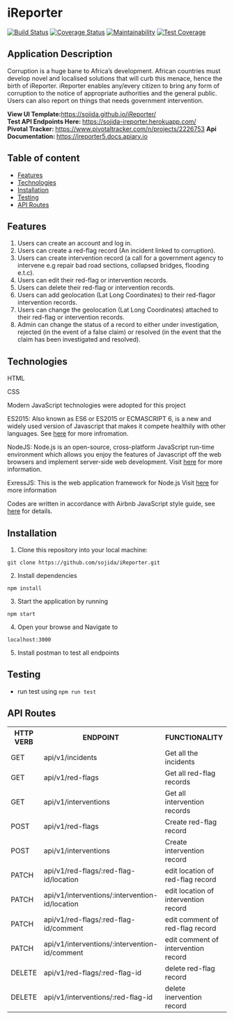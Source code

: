 # iReporter

[![Build Status](https://travis-ci.org/sojida/iReporter.svg?branch=develop)](https://travis-ci.org/sojida/iReporter)
[![Coverage Status](https://coveralls.io/repos/github/sojida/iReporter/badge.svg?branch=develop)](https://coveralls.io/github/sojida/iReporter?branch=develop)
[![Maintainability](https://api.codeclimate.com/v1/badges/fd1eae30f69e455e74da/maintainability)](https://codeclimate.com/github/sojida/iReporter/maintainability)
[![Test Coverage](https://api.codeclimate.com/v1/badges/fd1eae30f69e455e74da/test_coverage)](https://codeclimate.com/github/sojida/iReporter/test_coverage)

## Application Description
Corruption is a huge bane to Africa’s development. African countries must develop novel and localised solutions that will curb this menace, hence the birth of iReporter. iReporter enables any/every citizen to bring any form of corruption to the notice of appropriate authorities and the general public. Users can also report on things that needs government intervention.

<b> View UI Template:</b>https://sojida.github.io/iReporter/<br/>
<b> Test API Endpoints Here: </b> https://sojida-ireporter.herokuapp.com/ <br/>
<b> Pivotal Tracker: </b> https://www.pivotaltracker.com/n/projects/2226753
<b> Api Documentation: </b> https://ireporter5.docs.apiary.io

## Table of content

 * [Features](#features)
 * [Technologies](#technologies)
 * [Installation](#installation)
 * [Testing](#testing)
 * [API Routes](#api-routes)



## Features

1. Users can create an account and log in.
2. Users can create a ​red-flag ​record (An incident linked to corruption).
3. Users can create ​intervention​ record​ ​(a call for a government agency to intervene e.g
repair bad road sections, collapsed bridges, flooding e.t.c).
4. Users can edit their ​red-flag ​or ​intervention ​records.
5. Users can delete their ​red-flag ​or ​intervention ​records.
6. Users can add geolocation (Lat Long Coordinates) to their ​red-flag ​or ​intervention
records​.
7. Users can change the geolocation (Lat Long Coordinates) attached to their ​red-flag ​or
intervention ​records​.
8. Admin can change the ​status​ of a record to either ​under investigation, rejected ​(in the
event of a false claim)​ ​or​ resolved ​(in the event that the claim has been investigated and
resolved)​.

## Technologies
HTML

CSS

Modern JavaScript technologies were adopted for this project

ES2015: Also known as ES6 or ES2015 or ECMASCRIPT 6, is a new and widely used version of Javascript
that makes it compete healthily with other languages. See [here](https://en.wikipedia.org/wiki/ECMAScript) for more infromation.

NodeJS: Node.js is an open-source, cross-platform JavaScript run-time environment which allows you enjoy the features of Javascript off the web browsers and implement server-side web development.
Visit [here](https://nodejs.org/en/) for more information.

ExressJS: This is the web application framework for Node.js
Visit [here](https://expressjs.com) for more information

Codes are written in accordance with Airbnb JavaScript style guide, see [here](https://github.com/airbnb/javascript) for details.

## Installation
1. Clone this repository into your local machine:

`git clone https://github.com/sojida/iReporter.git`

2. Install dependencies

`npm install`

3. Start the application by running

`npm start`

4. Open your browse and Navigate to

`localhost:3000`

5. Install postman to test all endpoints


## Testing

- run test using `npm run test`

## API Routes

<table>
<tr><th>HTTP VERB</th><th>ENDPOINT</th><th>FUNCTIONALITY</th></tr>

<tr><td>GET</td> <td>api/v1/incidents</td> <td>Get all the incidents</td></tr>

<tr><td>GET</td> <td>api/v1/red-flags</td>  <td>Get all red-flag records</td></tr>

<tr><td>GET</td> <td>api/v1/interventions</td>  <td>Get all intervention records</td></tr>

<tr><td>POST</td> <td>api/v1/red-flags</td>  <td>Create red-flag record</td></tr>

<tr><td>POST</td> <td>api/v1/interventions</td>  <td>Create intervention record</td></tr>

<tr><td>PATCH</td> <td>api/v1/red-flags/:red-flag-id/location</td> <td>edit location of red-flag record</td></tr>

<tr><td>PATCH</td> <td>api/v1/interventions/:intervention-id/location</td> <td>edit location of intervention record</td></tr>

<tr><td>PATCH</td> <td>api/v1/red-flags/:red-flag-id/comment</td> <td>edit comment of red-flag record</td></tr>

<tr><td>PATCH</td> <td>api/v1/interventions/:intervention-id/comment</td> <td>edit comment of intervention record</td></tr>

<tr><td>DELETE</td> <td>api/v1/red-flags/:red-flag-id</td>  <td>delete red-flag record</td></tr>

<tr><td>DELETE</td> <td>api/v1/interventions/:red-flag-id</td>  <td>delete inervention record</td></tr>

</table>

